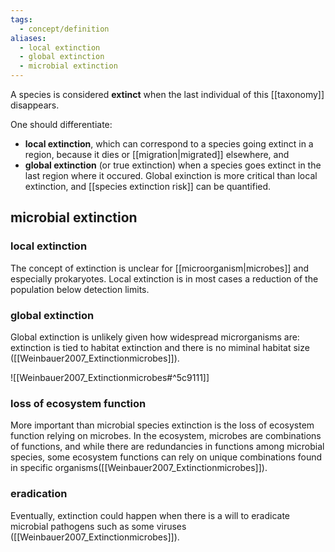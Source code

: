 ```yaml
---
tags:
  - concept/definition
aliases:
  - local extinction
  - global extinction
  - microbial extinction
---
```

A species is considered **extinct** when the last individual of this [[taxonomy]] disappears.

One should differentiate:
- **local extinction**, which can correspond to a species going extinct in a region, because it dies or [[migration|migrated]] elsewhere, and
- **global extinction** (or true extinction) when a species goes extinct in the last region where it occured. Global exinction is more critical than local extinction, and [[species extinction risk]] can be quantified.
## microbial extinction
### local extinction
The concept of extinction is unclear for [[microorganism|microbes]] and especially prokaryotes. Local extinction is in most cases a reduction of the population below detection limits. 
### global extinction
Global extinction is unlikely given how widespread microrganisms are: extinction is tied to habitat extinction and there is no miminal habitat size ([[Weinbauer2007_Extinctionmicrobes]]).

![[Weinbauer2007_Extinctionmicrobes#^5c9111]]
### loss of ecosystem function
More important than microbial species extinction is the loss of ecosystem function relying on microbes. In the ecosystem, microbes are combinations of functions, and while there are redundancies in functions among microbial species, some ecosystem functions can rely on unique combinations found in specific organisms([[Weinbauer2007_Extinctionmicrobes]]).
### eradication
Eventually, extinction could happen when there is a will to eradicate microbial pathogens such as some viruses ([[Weinbauer2007_Extinctionmicrobes]]).